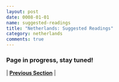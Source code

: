 ```yaml
---
layout: post
date: 0008-01-01
name: suggested-readings
title: "Netherlands: Suggested Readings"
category: netherlands
comments: true
---
```


### Page in progress, stay tuned!



| **[Previous Section]( https://neo-project.github.io/global-blockchain-compliance-hub//netherlands/netherlands-nullify-smart-contracts.html)** |

